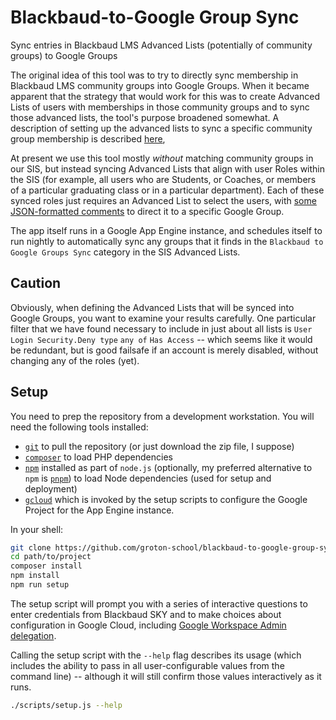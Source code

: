 # Blackbaud-to-Google Group Sync

Sync entries in Blackbaud LMS Advanced Lists (potentially of community groups) to Google Groups

The original idea of this tool was to try to directly sync membership in Blackbaud LMS community groups into Google Groups. When it became apparent that the strategy that would work for this was to create Advanced Lists of users with memberships in those community groups and to sync those advanced lists, the tool's purpose broadened somewhat. A description of setting up the advanced lists to sync a specific community group membership is described [here](./docs/group-roster-list.md),

At present we use this tool mostly _without_ matching community groups in our SIS, but instead syncing Advanced Lists that align with user Roles within the SIS (for example, all users who are Students, or Coaches, or members of a particular graduating class or in a particular department). Each of these synced roles just requires an Advanced List to select the users, with [some JSON-formatted comments](./docs/blackbaud-advanced-list-config.md) to direct it to a specific Google Group.

The app itself runs in a Google App Engine instance, and schedules itself to run nightly to automatically sync any groups that it finds in the `Blackbaud to Google Groups Sync` category in the SIS Advanced Lists.

## Caution

Obviously, when defining the Advanced Lists that will be synced into Google Groups, you want to examine your results carefully. One particular filter that we have found necessary to include in just about all lists is `User Login Security.Deny type` `any of` `Has Access` -- which seems like it would be redundant, but is good failsafe if an account is merely disabled, without changing any of the roles (yet).

## Setup

You need to prep the repository from a development workstation. You will need the following tools installed:

- [`git`](https://git-scm.com/) to pull the repository (or just download the zip file, I suppose)
- [`composer`](https://pnpm.io/) to load PHP dependencies
- [`npm`](nodejs.org) installed as part of `node.js` (optionally, my preferred alternative to `npm` is [`pnpm`](https://pnpm.io/installation)) to load Node dependencies (used for setup and deployment)
- [`gcloud`](https://cloud.google.com/sdk/docs/install) which is invoked by the setup scripts to configure the Google Project for the App Engine instance.

In your shell:

```bash
git clone https://github.com/groton-school/blackbaud-to-google-group-sync.git path/to/project
cd path/to/project
composer install
npm install
npm run setup
```

The setup script will prompt you with a series of interactive questions to enter credentials from Blackbaud SKY and to make choices about configuration in Google Cloud, including [Google Workspace Admin delegation](./docs/google-workspace-admin.md).

Calling the setup script with the `--help` flag describes its usage (which includes the ability to pass in all user-configurable values from the command line) -- although it will still confirm those values interactively as it runs.

```bash
./scripts/setup.js --help
```
